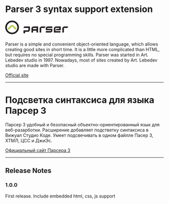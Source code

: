 # Parser 3 syntax support extension

![](https://raw.githubusercontent.com/unhandled-exception/code-p3/master/images/logo.gif)

Parser is a simple and convenient object-oriented language, which allows creating good sites in short time. It is a little more complicated than HTML, but requires no special programming skills. Parser was started in Art. Lebedev studio in 1997. Nowadays, most of sites created by Art. Lebedev studio are made with Parser.

[Official site](http://parser.ru/)

---------------------

# Подсветка синтаксиса для языка Парсер 3

Парсер 3 удобный и безопасный объектно-ориентированный язык для веб-разарботки. Расширение добавляет подстветку синтаксиса в Вижуал Студио Коде. Умеет подсвечивать в одном файлле Пасер 3, ХТМЛ, ЦСС и ДжиЭс.

[Официальный сайт Парсера 3](https://parser.ru)

----------------------

## Release Notes

### 1.0.0

First release. Include embedded html, css, js support
